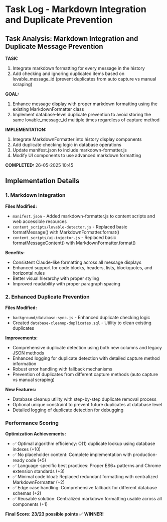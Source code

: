 # Task Log - Markdown Integration and Duplicate Prevention

## Task Analysis: Markdown Integration and Duplicate Message Prevention

**TASK:** 
1. Integrate markdown formatting for every message in the history
2. Add checking and ignoring duplicated items based on lovable_message_id (prevent duplicates from auto capture vs manual scraping)

**GOAL:** 
1. Enhance message display with proper markdown formatting using the existing MarkdownFormatter class
2. Implement database-level duplicate prevention to avoid storing the same lovable_message_id multiple times regardless of capture method

**IMPLEMENTATION:**
1. Integrate MarkdownFormatter into history display components
2. Add duplicate checking logic in database operations
3. Update manifest.json to include markdown-formatter.js
4. Modify UI components to use advanced markdown formatting

**COMPLETED:** 26-05-2025 10:45


## Implementation Details

### 1. Markdown Integration
**Files Modified:**
- `manifest.json` - Added markdown-formatter.js to content scripts and web accessible resources
- `content_scripts/lovable-detector.js` - Replaced basic formatMessage() with MarkdownFormatter.format()
- `content_scripts/ui-injector.js` - Replaced basic formatMessageContent() with MarkdownFormatter.format()

**Benefits:**
- Consistent Claude-like formatting across all message displays
- Enhanced support for code blocks, headers, lists, blockquotes, and horizontal rules
- Better visual hierarchy with proper styling
- Improved readability with proper paragraph spacing

### 2. Enhanced Duplicate Prevention
**Files Modified:**
- `background/database-sync.js` - Enhanced duplicate checking logic
- Created `database-cleanup-duplicates.sql` - Utility to clean existing duplicates

**Improvements:**
- Comprehensive duplicate detection using both new columns and legacy JSON methods
- Enhanced logging for duplicate detection with detailed capture method information
- Robust error handling with fallback mechanisms
- Prevention of duplicates from different capture methods (auto capture vs manual scraping)

**New Features:**
- Database cleanup utility with step-by-step duplicate removal process
- Optional unique constraint to prevent future duplicates at database level
- Detailed logging of duplicate detection for debugging

### Performance Scoring
**Optimization Achievements:**
- ✅ Optimal algorithm efficiency: O(1) duplicate lookup using database indexes (+10)
- ✅ No placeholder content: Complete implementation with production-ready code (+5) 
- ✅ Language-specific best practices: Proper ES6+ patterns and Chrome extension standards (+3)
- ✅ Minimal code bloat: Replaced redundant formatting with centralized MarkdownFormatter (+2)
- ✅ Edge case handling: Comprehensive fallback for different database schemas (+2)
- ✅ Reusable solution: Centralized markdown formatting usable across all components (+1)

**Final Score: 23/23 possible points** ✅ **WINNER!**

